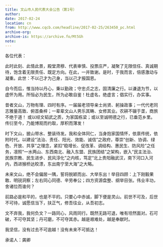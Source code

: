 ```yaml
---
title: 文山市人民代表大会公告（第1号）
author: 
date: 2017-02-24
location: cn
from: http://www.cqcb.com/headline/2017-02-25/263450_pc.html
archive-org: 
archive-is: https://archive.fo/Mt5Gh
note: 
---
```

各位代表：

此时此刻、此情此景，殿堂肃穆、代表审慎、投票庄严，凝聚了无限信任、真诚期待，饱含着无限责任、既定方向。在此，一并致谢。是时，于我而言，倍感激动与凝重。此世：不以己才为己身，当以己才报国恩。

自今而后，惟当持以丹心，秉以勤政；守忠贞之志，固清廉之行。以谦退为节，以虚怀为用。所恒必为民生，所为必敢自鉴！杜虚名，绝虚言；倡实行，办实事。

昔者文山，万物有理、四时有序。一届届老领导亲士尚贤、躬操政事；一代代老同志雅量高致、俯首桑梓；一辈辈文山人男乐其畴、女修其业。农耕不辍于垄，商旅不绝于道！ 或以经文韬武之质，为家国栋梁；或以至诚明德之行，已垂范乡里。传衍至今，乃能博观而约取，厚积而薄发！

时下文山，披山带水、整装待发。我和全体同仁，当身抱家国情怀，依禀传统，依附时代。以建设“法治、责任、阳光、效能、诚信”之政府，尊崇“创新、协调、绿色、开放、共享”之理念，紧扣“稳增长、促改革、调结构、惠民生、防风险”之任务，凛照“一水两山、东西南北、融入东盟、民族团结”之架构，嵌入“民主法治、民族宗教、民生进步、民风淳化”之内核，笃定“北上贵阳融武汉，南下河口入河内，西进猴桥达晈漂，东出南宁至大海”之大略。

未来文山，绝不会偏居一隅，誓将脱颖而出、大举东出！举目四顾：上下刚毅果敢、明锐洞察；左右同心同德、辛劳奉公；四方资源盘整、纲举目张。伟业丰功，舍诸位而谁何？

前路必是和平的，也是不平的。只要心中赤诚，脚下便是灵山。前世不可及，后世不可待，诚愿信当下，扶正气，修吾往业，从吾初志。

文不弃我，我何负文？一路同心，风雨同行。既然无路可退，唯有坦然面对。石可破，不可夺其坚；丹可磨，不可夺其赤。越是艰难处，越是奉献时。

我坚信，没有过去不可逾越！没有未来不可抵达！

承诺人：龚卿
